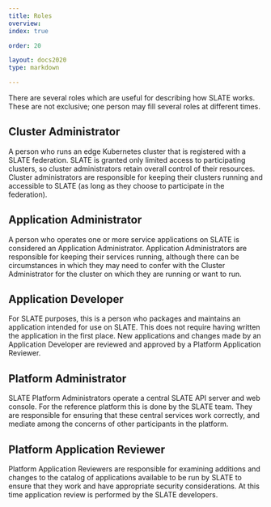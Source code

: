 ```yaml
---
title: Roles
overview: 
index: true

order: 20 

layout: docs2020
type: markdown

---
```


There are several roles which are useful for describing how SLATE works. These are not exclusive; one person may fill several roles at different times. 

## Cluster Administrator

A person who runs an edge Kubernetes cluster that is registered with a SLATE federation. SLATE is granted only limited access to participating clusters, so cluster administrators retain overall control of their resources. Cluster administrators are responsible for keeping their clusters running and accessible to SLATE (as long as they choose to participate in the federation). 

## Application Administrator

A person who operates one or more service applications on SLATE is considered an Application Administrator. Application Administrators are responsible for keeping their services running, although there can be circumstances in which they may need to confer with the Cluster Administrator for the cluster on which they are running or want to run. 

## Application Developer

For SLATE purposes, this is a person who packages and maintains an application intended for use on SLATE. This does not require having written the application in the first place. New applications and changes made by an Application Developer are reviewed and approved by a Platform Application Reviewer. 

## Platform Administrator

SLATE Platform Administrators operate a central SLATE API server and web console. For the reference platform this is done by the SLATE team. They are responsible for ensuring that these central services work correctly, and mediate among the concerns of other participants in the platform. 

## Platform Application Reviewer

Platform Application Reviewers are responsible for examining additions and changes to the catalog of applications available to be run by SLATE to ensure that they work and have appropriate security considerations. At this time application review is performed by the SLATE developers. 

